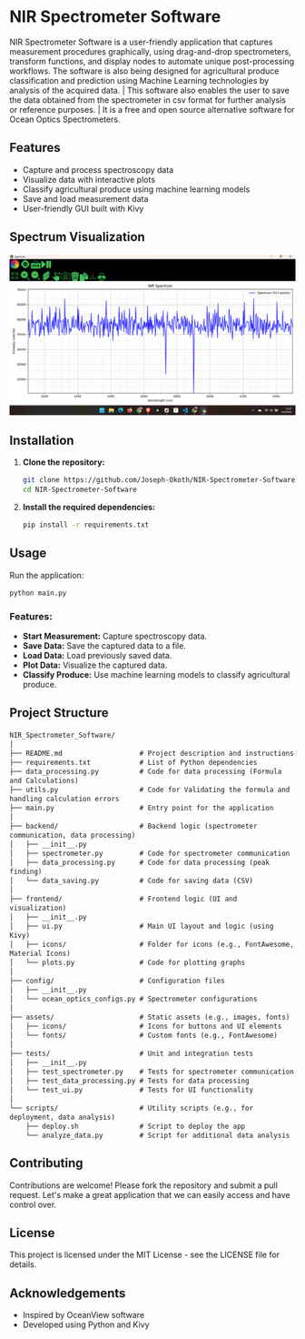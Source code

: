 # NIR Spectrometer Software

NIR Spectrometer Software is a user-friendly application that captures measurement procedures graphically, using drag-and-drop spectrometers, transform functions, and display nodes to automate unique post-processing workflows. The software is also being designed for agricultural produce classification and prediction using Machine Learning technologies by analysis of the acquired data.
|
This software also enables the user to save the data obtained from the spectrometer in csv format for further analysis or reference purposes.
|
It is a free and open source alternative software for Ocean Optics Spectrometers.

## Features
- Capture and process spectroscopy data
- Visualize data with interactive plots
- Classify agricultural produce using machine learning models
- Save and load measurement data
- User-friendly GUI built with Kivy

## Spectrum Visualization

![NIR Spectrum Screenshot](assets/icons/spectrum_screenshot.png)

## Installation
1. **Clone the repository:**
   ```bash
   git clone https://github.com/Joseph-Okoth/NIR-Spectrometer-Software.git
   cd NIR-Spectrometer-Software

2. **Install the required dependencies:**
   ```bash
   pip install -r requirements.txt
   ```

## Usage
Run the application:

```bash
python main.py
```

### Features:
- **Start Measurement:** Capture spectroscopy data.
- **Save Data:** Save the captured data to a file.
- **Load Data:** Load previously saved data.
- **Plot Data:** Visualize the captured data.
- **Classify Produce:** Use machine learning models to classify agricultural produce.

## Project Structure
```
NIR_Spectrometer_Software/
│
├── README.md                   # Project description and instructions
├── requirements.txt            # List of Python dependencies
├── data_processing.py          # Code for data processing (Formula and Calculations)
├── utils.py                    # Code for Validating the formula and handling calculation errors
├── main.py                     # Entry point for the application
│
├── backend/                    # Backend logic (spectrometer communication, data processing)
│   ├── __init__.py
│   ├── spectrometer.py         # Code for spectrometer communication
│   ├── data_processing.py      # Code for data processing (peak finding)
│   └── data_saving.py          # Code for saving data (CSV)
│
├── frontend/                   # Frontend logic (UI and visualization)
│   ├── __init__.py
│   ├── ui.py                   # Main UI layout and logic (using Kivy)
│   ├── icons/                  # Folder for icons (e.g., FontAwesome, Material Icons)
│   └── plots.py                # Code for plotting graphs
│
├── config/                     # Configuration files
│   ├── __init__.py
│   └── ocean_optics_configs.py # Spectrometer configurations
│
├── assets/                     # Static assets (e.g., images, fonts)
│   ├── icons/                  # Icons for buttons and UI elements
│   └── fonts/                  # Custom fonts (e.g., FontAwesome)
│
├── tests/                      # Unit and integration tests
│   ├── __init__.py
│   ├── test_spectrometer.py    # Tests for spectrometer communication
│   ├── test_data_processing.py # Tests for data processing
│   └── test_ui.py              # Tests for UI functionality
│
└── scripts/                    # Utility scripts (e.g., for deployment, data analysis)
    ├── deploy.sh               # Script to deploy the app
    └── analyze_data.py         # Script for additional data analysis
```

## Contributing
Contributions are welcome! Please fork the repository and submit a pull request. Let's make a great application that we can easily access and have control over.

## License
This project is licensed under the MIT License - see the LICENSE file for details.

## Acknowledgements
- Inspired by OceanView software
- Developed using Python and Kivy